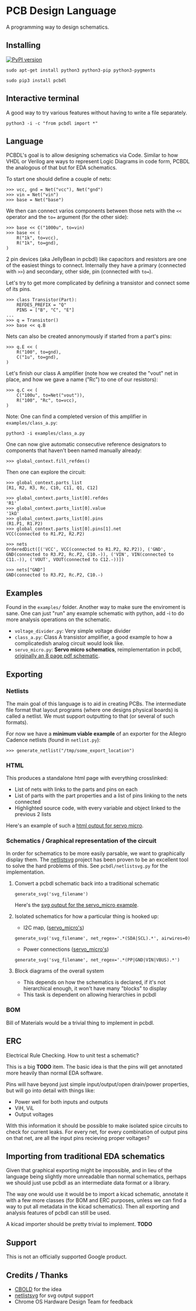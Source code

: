 # PCB Design Language
A programming way to design schematics.

## Installing

[![PyPI version](https://badge.fury.io/py/pcbdl.svg)](https://pypi.org/project/pcbdl/)

	sudo apt-get install python3 python3-pip python3-pygments

	sudo pip3 install pcbdl

## Interactive terminal

A good way to try various features without having to write a file separately.

	python3 -i -c "from pcbdl import *"

## Language

PCBDL's goal is to allow designing schematics via Code. Similar to how VHDL or Verilog are ways to represent Logic Diagrams in code form, PCBDL the analogous of that but for EDA schematics.

To start one should define a couple of nets:

	>>> vcc, gnd = Net("vcc"), Net("gnd")
	>>> vin = Net("vin")
	>>> base = Net("base")

We then can connect varios components between those nets with the `<<` operator and the `to=` argument (for the other side):

	>>> base << C("1000u", to=vin)
	>>> base << (
		R("1k", to=vcc),
		R("1k", to=gnd),
	)

2 pin devices (aka JellyBean in pcbdl) like capacitors and resistors are one of the easiest things to connect. Internally they have a primary (connected with `>>`) and secondary, other side, pin (connected with `to=`).

Let's try to get more complicated by defining a transistor and connect some of its pins.

	>>> class Transistor(Part):
		REFDES_PREFIX = "Q"
		PINS = ["B", "C", "E"]
	...
	>>> q = Transistor()
	>>> base << q.B

Nets can also be created annonymously if started from a part's pins:

	>>> q.E << (
		R("100", to=gnd),
		C("1u", to=gnd),
	)

Let's finish our class A amplifier (note how we created the "vout" net in place, and how we gave a name ("Rc") to one of our resistors):

	>>> q.C << (
		C("100u", to=Net("vout")),
		R("100", "Rc", to=vcc),
	)

Note: One can find a completed version of this amplifier in `examples/class_a.py`:

	python3 -i examples/class_a.py


One can now give automatic consecutive reference designators to components that haven't been named manually already:

	>>> global_context.fill_refdes()

Then one can explore the circuit:

	>>> global_context.parts_list
	[R1, R2, R3, Rc, C10, C11, Q1, C12]

	>>> global_context.parts_list[0].refdes
	'R1'
	>>> global_context.parts_list[0].value
	'1kΩ'
	>>> global_context.parts_list[0].pins
	(R1.P1, R1.P2)
	>>> global_context.parts_list[0].pins[1].net
	VCC(connected to R1.P2, R2.P2)

	>>> nets
	OrderedDict([('VCC', VCC(connected to R1.P2, R2.P2)), ('GND', GND(connected to R3.P2, Rc.P2, C10.-)), ('VIN', VIN(connected to C11.-)), ('VOUT', VOUT(connected to C12.-))])

	>>> nets["GND"]
	GND(connected to R3.P2, Rc.P2, C10.-)

## Examples

Found in the `examples/` folder. Another way to make sure the enviroment is sane.
One can just "run" any example schematic with python, add -i to do more analysis operations on the schematic.

* `voltage_divider.py`: Very simple voltage divider
* `class_a.py`: Class A transistor amplifier, a good example to how a complicatedish analog circuit would look like.
* `servo_micro.py`: **Servo micro schematics**, reimplementation in pcbdl, [originally an 8 page pdf schematic](https://www.chromium.org/chromium-os/servo/servomicro).

## Exporting

### Netlists

The main goal of this language is to aid in creating PCBs. The intermediate file format that layout programs (where one designs physical boards) is called a netlist. We must support outputting to that (or several of such formats).

For now we have a **minimum viable example** of an exporter for the Allegro Cadence netlists (found in `netlist.py`):

	>>> generate_netlist("/tmp/some_export_location")

### HTML

This produces a standalone html page with everything crosslinked:

* List of nets with links to the parts and pins on each
* List of parts with the part properties and a list of pins linking to the nets connected
* Highlighted source code, with every variable and object linked to the previous 2 lists

Here's an example of such a [html output for servo micro](https://google.github.io/pcbdl/examples/servo_micro.html).

### Schematics / Graphical representation of the circuit

In order for schematics to be more easily parsable, we want to graphically display them. The [netlistsvg](https://github.com/nturley/netlistsvg) project has been proven to be an excellent tool to solve the hard problems of this. See `pcbdl/netlistsvg.py` for the implementation.

1. Convert a pcbdl schematic back into a traditional schematic

	`generate_svg('svg_filename')`

	Here's the [svg output for the servo_micro example](https://google.github.io/pcbdl/examples/servo_micro.svg).

2. Isolated schematics for how a particular thing is hooked up:
	* I2C map, ([servo_micro's](https://google.github.io/pcbdl/examples/servo_micro.i2c.svg))

	`generate_svg('svg_filename', net_regex='.*(SDA|SCL).*', airwires=0)`

	* Power connections ([servo_micro's](https://google.github.io/pcbdl/examples/servo_micro.power.svg))

	`generate_svg('svg_filename', net_regex='.*(PP|GND|VIN|VBUS).*')`

3. Block diagrams of the overall system
	* This depends on how the schematics is declared, if it's not hierarchical enough, it won't have many "blocks" to display
	* This task is dependent on allowing hierarchies in pcbdl

### BOM

Bill of Materials would be a trivial thing to implement in pcbdl.

## ERC

Electrical Rule Checking. How to unit test a schematic?

This is a big **TODO** item. The basic idea is that the pins will get annotated more heavily than normal EDA software.

Pins will have beyond just simple input/output/open drain/power properties, but will go into detail with things like:
* Power well for both inputs and outputs
* ViH, ViL
* Output voltages

With this information it should be possible to make isolated spice circuits to check for current leaks.
For every net, for every combination of output pins on that net, are all the input pins recieving proper voltages?

## Importing from traditional EDA schematics

Given that graphical exporting might be impossible, and in lieu of the language being slightly more unreadable than normal schematics, perhaps we should just use pcbdl as an intermediate data format or a library.

The way one would use it would be to import a kicad schematic, annotate it with a few more classes (for BOM and ERC purposes, unless we can find a way to put all metadata in the kicad schematics). Then all exporting and analysis features of pcbdl can still be used.

A kicad importer should be pretty trivial to implement. **TODO**

## Support

This is not an officially supported Google product.

## Credits / Thanks

* [CBOLD](http://cbold.com/) for the idea
* [netlistsvg](https://github.com/nturley/netlistsvg) for svg output support
* Chrome OS Hardware Design Team for feedback
